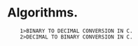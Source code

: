 # Algorithms.
        1>BINARY TO DECIMAL CONVERSION IN C.
        2>DECIMAL TO BINARY CONVERSION IN C.
